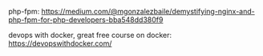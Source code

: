 php-fpm: https://medium.com/@mgonzalezbaile/demystifying-nginx-and-php-fpm-for-php-developers-bba548dd380f9

devops with docker, great free course on docker: https://devopswithdocker.com/
